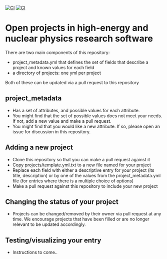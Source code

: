 [![CI](https://github.com/research-software-collaborations/project_database/actions/workflows/check_projects.yml/badge.svg)](https://github.com/research-software-collaborations/project_database/actions/workflows/check_projects.yml)
[![CI](https://github.com/research-software-collaborations/project_database/actions/workflows/yaml_checker.yml/badge.svg)](https://github.com/research-software-collaborations/project_database/actions/workflows/yaml_checker.yml)

# Open projects in high-energy and nuclear physics research software

There are two main components of this repository:
- project_metadata.yml that defines the set of fields that describe a project and known values for each field
- a directory of projects: one yml per project

Both of these can be updated via a pull request to this repository

## project_metadata
- Has a set of attributes, and possible values for each attribute.
- You might find that the set of possible values does not meet your needs. If not, add a new value and make a pull request.
- You might find that you would like a new attribute. If so, please open an issue for discussion in this repository.

## Adding a new project
- Clone this repository so that you can make a pull request against it
- Copy projects/template.yml.txt to a new file named for your project
- Replace each field with either a descriptive entry for your project (its title, description) or by one of the values from the project_metadata.yml file
(for entries where there is a multiple choice of options)
- Make a pull request against this repository to include your new project

## Changing the status of your project
- Projects can be changed/removed by their owner via pull request at any time. We encourage projects that have been filled or are no
longer relevant to be updated accordingly.

## Testing/visualizing your entry
- Instructions to come..

